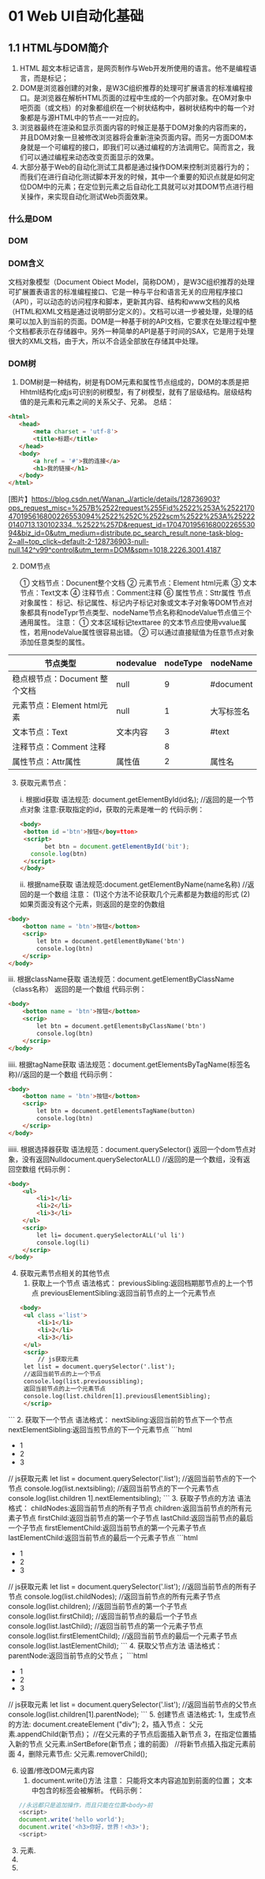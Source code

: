 # 01 Web UI自动化基础
## 1.1 HTML与DOM简介
1. HTML 超文本标记语言，是网页制作与Web开发所使用的语言。他不是编程语言，而是标记；
2. DOM是浏览器创建的对象，是W3C组织推荐的处理可扩展语言的标准编程接口。是浏览器在解析HTML页面的过程中生成的一个内部对象。在OM对象中吧页面（或文档）的对象都组织在一个树状结构中，器树状结构中的每一个对象都是与源HTML中的节点一一对应的。
3. 浏览器最终在渲染和显示页面内容的时候正是基于DOM对象的内容而来的，并且DOM对象一旦被修改浏览器将会重新渲染页面内容。而另一方面DOM本身就是一个可编程的接口，即我们可以通过编程的方法调用它。简而言之，我们可以通过编程来动态改变页面显示的效果。
4. 大部分基于Web的自动化测试工具都是通过操作DOM来控制浏览器行为的；而我们在进行自动化测试脚本开发的时候，其中一个重要的知识点就是如何定位DOM中的元素；在定位到元素之后自动化工具就可以对其DOM节点进行相关操作，来实现自动化测试Web页面效果。
### 什么是DOM
### DOM
### DOM含义
 文档对象模型（Document Obiect Model，简称DOM），是W3C组织推荐的处理可扩展置表语言的标准编程接口、它是一种与平台和语言无关的应用程序接口（API），可以动态的访问程序和脚本，更新其内容、结构和www文档的风格（HTML和XML文档是通过说明部分定义的）。文档可以进一步被处理，处理的结果可以加入到当前的页面。DOM是一种基于树的API文档，它要求在处理过程中整个文档都表示在存储器中。另外一种简单的API是基于时间的SAX，它是用于处理很大的XML文档，由于大，所以不合适全部放在存储其中处理。
### DOM树
1. DOM树是一种结构，树是有DOM元素和属性节点组成的，DOM的本质是把Hhtml结构化成js可识别的树模型，有了树模型，就有了层级结构。层级结构值的是元素和元素之间的关系父子、兄弟。
  总结：
 ```html
<html>
	<head>
		<meta charset = 'utf-8'>
		<title>标题</title>
	</head>
	<body>
		<a href = '#'>我的连接</a>
		<h1>我的链接</h1>
	</body>
</html>
  ```
[图片】https://blog.csdn.net/Wanan_J/article/details/128736903?ops_request_misc=%257B%2522request%255Fid%2522%253A%2522170470195616800226553094%2522%252C%2522scm%2522%253A%252220140713.130102334..%2522%257D&request_id=170470195616800226553094&biz_id=0&utm_medium=distribute.pc_search_result.none-task-blog-2~all~top_click~default-2-128736903-null-null.142^v99^control&utm_term=DOM&spm=1018.2226.3001.4187

2. DOM节点

   ① 文档节点：Docunent整个文档
   ② 元素节点：Element html元素
   ③ 文本节点：Text文本
   ④ 注释节点：Comment注释
   ⑥ 属性节点：Sttr属性
   节点对象属性：
   标记、标记属性、标记内子标记对象或文本子对象等DOM节点对象都具有nodeTypr节点类型、nodeName节点名称和nodeValue节点值三个通用属性。
注意：
① 文本区域标记texttaree 的文本节点应使用vvalue属性，若用nodeValue属性很容易出错。
② 可以通过直接赋值为任意节点对象添加任意类型的属性。

| 节点类型                      | nodevalue | nodeType | nodeName   |
| ----------------------------- | --------- | -------- | ---------- |
| 稳点根节点：Document 整个文档 | null      | 9        | #document  |
| 元素节点：Element html元素    | null      | 1        | 大写标签名 |
| 文本节点：Text                | 文本内容  | 3        | #text      |
| 注释节点：Comment 注释        |           | 8        |            |
| 属性节点：Attr属性            | 属性值    | 2        | 属性名     |

3. 获取元素节点：

   i. 根据id获取
  语法规范: document.getElementById(id名);   //返回的是一个节点对象   注意:获取指定的id，获取的元素是唯一的
代码示例：
   ```html
   <body>
   	<botton id ='btn'>按钮</boy=tton>
   	<script>
          bet btn = document.getElementById('bit');
   	  console.log(btn)
   	</script>
   </body>   
   ```
    ii. 根据name获取        语法规范:document.getElementByName(name名称)	//返回的是一个数组
注意：
  (1)这个方法不论获取几个元素都是为数组的形式
  (2)如果页面没有这个元素，则返回的是空的伪数组
```html
<body>
    <botton name = 'btn'>按钮</botton>
    <scrip>
        let btn = document.getElementByName('btn')
        console.log(btn)
    </scrip>
</body>
```
   iii. 根据className获取
语法规范：document.getElementByClassName（class名称）   返回的是一个数组
代码示例：
```html
<body>
    <botton name = 'btn'>按钮</botton>
    <scrip>
        let btn = document.getElementsByClassName('btn')
        console.log(btn)
    </scrip>
</body>
```
   iiii. 根据tagName获取	语法规范：document.getElementsByTagName(标签名称)//返回的是一个数组
代码示例：
```html
<body>
    <botton name = 'btn'>按钮</botton>
    <scrip>
        let btn = document.getElementsTagName(button)
        console.log(btn)
    </scrip>
</body>
```
   iiiii. 根据选择器获取
	语法规范：document.querySelector()   返回一个dom节点对象，没有返回Nulldocument.querySelectorALL()  //返回的是一个数组，没有返回空数组 
代码示例：
```html
<body>
    <ul>
    	<li>1</li>
    	<li>2</li>
    	<li>3</li>
    </ul>
    <scrip>
        let li= document.querySelectorALL('ul li')
        console.log(li)
    </scrip>
</body>
```
4. 获取元素节点相关的其他节点
   1. 获取上一个节点
   语法格式：
	previousSibling:返回档期那节点的上一个节点
	previousElementSibling:返回当前节点的上一个元素节点
   ```html
   <body>
    <ul class ='list'>
    	<li>1</li>
    	<li>2</li>
    	<li>3</li>
    </ul>
    <scrip>
        // js获取元素
	let list = document.querySelector('.list');
	//返回当前节点的上一个节点
	console.log(list.previoussibling);
	返回当前节点的上一个元素节点
	console.log(list.children[1].previousElementSibling);
    </scrip>
</body>
   ```
   2. 获取下一个节点
     语法格式：
     nextSibling:返回当前的节点下一个节点
     nextElementSibling:返回当煎节点的下一个元素节点
```html
<body>
    <ul class ='list'>
    	<li>1</li>
    	<li>2</li>
    	<li>3</li>
    </ul>
    <scrip>
        // js获取元素
	let list = document.querySelector('.list');
	//返回当前节点的下一个节点
	console.log(list.nextsibling);
	//返回当前节点的下一个元素节点
	console.log(list.children 1].nextElementsibling);
    </scrip>
</body>
```
   3. 获取子节点的方法
      语法格式：
        childNodes:返回当前节点的所有子节点
	children:返回当前节点的所有元素子节点
	firstChild:返回当前节点的第一个子节点
	lastChild:返回当前节点的最后一个子节点
	firstElementChild:返回当前节点的第一个元素子节点
	lastElementChild:返回当前节点的最后一个元素子节点
 ```html
 <body>
    <ul class ='list'>
    	<li>1</li>
    	<li>2</li>
    	<li>3</li>
    </ul>
    <scrip>
        // js获取元素
	let list = document.querySelector('.list');
	//返回当前节点的所有子节点
	console.log(list.childNodes);
	//返回当前节点的所有元素子节点
	console.log(list.children);
	//返回当前节点的第一个子节点
	console.log(list.firstChild);
	//返回当前节点的最后一个子节点
	console.log(list.lastChild);
	//返回当前节点的第一个元素子节点
	console.log(list.firstElementChild);
	//返回当前节点的最后一个元素子节点
	console.log(list.lastElementChild);
    </scrip>
</body>
 ```
   4. 获取父节点方法
   语法格式： parentNode:返回当前节点的父节点；
```html
 <body>
    <ul class ='list'>
    	<li>1</li>
    	<li>2</li>
    	<li>3</li>
    </ul>
    <scrip>
        // js获取元素
	let list = document.querySelector('.list');
	//返回当前节点的父节点
	console.log(list.children[1].parentNode);
    </scrip>
</body>
```
5. 创建节点
语法格式:
  1，生成节点的方法:
	document.createElement ("div");
  2，插入节点：
	父元素.appendChild(新节点)； //在父元素的子节点后面插入新节点
  3，在指定位置插入新的节点
	父元素.inSertBefore(新节点；谁的前面） //将新节点插入指定元素前面
  4，删除元素节点:
	父元素.removerChild();

6. 设置/修改DOM元素内容
   1. document.write()方法
      注意：
	只能将文本内容追加到</body>前面的位置；
	文本中包含的标签会被解析。
代码示例：
 ```javascript
	//永远都只是追加操作，而且只能在位置<body>前
	<script>
	document.write('hello world');
	document.write('<h3>你好，世界！<h3>');
	<script>
  ```
   3. 元素.
8. 
6. 
